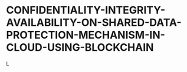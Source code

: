 # CONFIDENTIALITY-INTEGRITY-AVAILABILITY-ON-SHARED-DATA-PROTECTION-MECHANISM-IN-CLOUD-USING-BLOCKCHAIN
L
